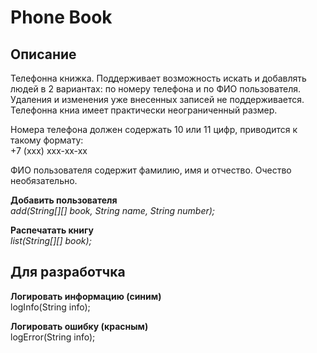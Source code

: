 # Phone Book


## Описание

Телефонна книжка. Поддерживает возможность искать и добавлять людей в 
2 вариантах: по номеру телефона и по ФИО пользователя. Удаления и изменения 
уже внесенных записей не поддерживается. Телефонна книа имеет практически 
неограниченный размер.

Номера телефона должен содержать 10 или 11 цифр, приводится к такому формату:  
+7 (ххх) ххх-хх-хх

ФИО пользователя содержит фамилию, имя и отчество. Очество необязательно.

**Добавить пользователя**  
_add(String[][] book, String name, String number);_

**Распечатать книгу**  
_list(String[][] book);_


## Для разработчка
**Логировать информацию (синим)**  
logInfo(String info);

**Логировать ошибку (красным)**  
logError(String info);

